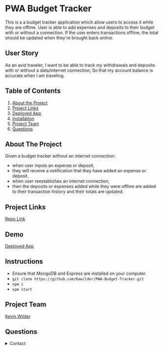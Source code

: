 # PWA Budget Tracker
This is a a budget tracker application which allow users to access it while they are offline. User is able to add expenses and deposits to their budget with or without a connection. If the user enters transactions offline, the total should be updated when they're brought back online. 

## User Story
Aa an avid traveler,
I want to be able to track my withdrawals and deposits with or without a data/internet connection;
So that my account balance is accurate when I am traveling.

## Table of Contents 
1. [About the Project](#About-The-Project)
1. [Project Links](#Project-Links)
1. [Deployed App](#Deployed-App)
1. [Installation](#Installation)
1. [Project Team](#Project-Team)
1. [Questions](#Questions)

## About The Project
Given a budget tracker without an internet connection:
-  when user inputs an expense or deposit, 
- they will receive a notification that they have added an expense or deposit.
- when user reestablishes an internet connection, 
- then the deposits or expenses added while they were offline are added to their transaction history and their totals are updated.

## Project Links
[Repo Link](https://github.com/Kawilder/PWA-Budget-Tracker) <br>

## Demo
[Deployed App](https://budget-tracker-buddy.herokuapp.com)

## Instructions
- Ensure that MongoDB and Express are installed on your computer.
- `git clone https://github.com/Kawilder/PWA-Budget-Tracker.git`
- `npm i`
- `npm start`


## Project Team
[Kevin Wilder](https://github.com/Kawilder) <br>

## Questions
<details>
    <summary>Contact</summary>
    kevin_wilde564@yahoo.com
</details>